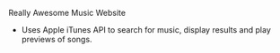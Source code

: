 Really Awesome Music Website
  - Uses Apple iTunes API to search for music, display results and play previews of songs.
  
